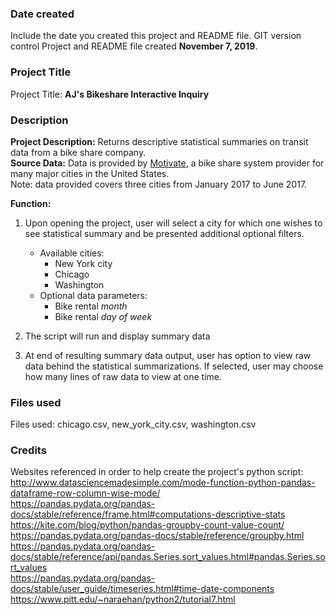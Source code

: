 ### Date created
Include the date you created this project and README file.
GIT version control Project and README file created **November 7, 2019**.

### Project Title
Project Title: **AJ's Bikeshare Interactive Inquiry**

### Description
**Project Description:**  Returns descriptive statistical summaries on transit data from a bike share company.  
**Source Data:** Data is provided by [Motivate](https://www.motivateco.com), a bike share system provider for many major cities in the United States.  
Note: data provided covers three cities from January 2017 to June 2017.

**Function:**
1. Upon opening the project, user will select a city for which one wishes to see statistical summary and be presented additional optional filters.
   * Available cities:
       * New York city
       * Chicago
       * Washington
   * Optional data parameters:
      * Bike rental *month*
      * Bike rental *day of week*

2. The script will run and display summary data
3. At end of resulting summary data output, user has option to view raw data behind the statistical summarizations. If selected, user may choose how many lines of raw data to view at one time.


### Files used
Files used: chicago.csv, new_york_city.csv, washington.csv

### Credits
Websites referenced in order to help create the project's python script:  
http://www.datasciencemadesimple.com/mode-function-python-pandas-dataframe-row-column-wise-mode/  
https://pandas.pydata.org/pandas-docs/stable/reference/frame.html#computations-descriptive-stats  
https://kite.com/blog/python/pandas-groupby-count-value-count/  
https://pandas.pydata.org/pandas-docs/stable/reference/groupby.html  
https://pandas.pydata.org/pandas-docs/stable/reference/api/pandas.Series.sort_values.html#pandas.Series.sort_values    
https://pandas.pydata.org/pandas-docs/stable/user_guide/timeseries.html#time-date-components  
https://www.pitt.edu/~naraehan/python2/tutorial7.html
